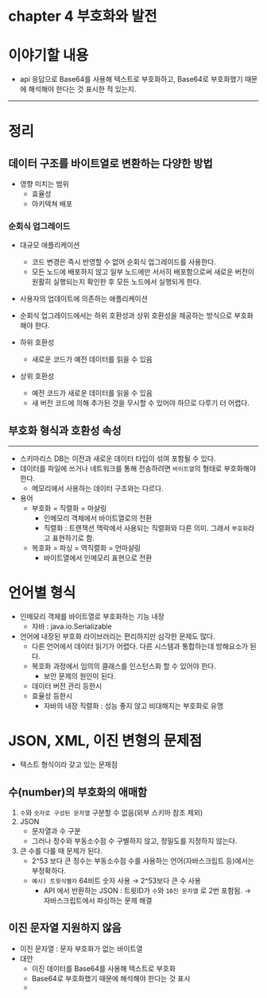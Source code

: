 # chapter 4 부호화와 발전 


# 이야기할 내용

- api 응답으로 Base64를 사용해 텍스트로 부호화하고, Base64로 부호화했기 때문에 해석해야 한다는 것 표시한 적 있는지.

---

# 정리

## 데이터 구조를 바이트열로 변환하는 다양한 방법

- 영향 미치는 범위
    - 효율성
    - 아키텍쳐 배포

### 순회식 업그레이드

- 대규모 애플리케이션
    - 코드 변경은 즉시 반영할 수 없어 순회식 업그레이드를 사용한다.
    - 모든 노드에 배포하지 않고 일부 노드에만 서서히 배포함으로써 새로운 버전이 원활히 실행되는지 확인한 후 모든 노드에서 실행되게 한다.
- 사용자의 업데이트에 의존하는 애플리케이션
- 순회식 업그레이드에서는 하위 호환성과 상위 호환성을 제공하는 방식으로 부호화 해야 한다.

- 하위 호환성
    - 새로운 코드가 예전 데이터를 읽을 수 있음
- 상위 호환성
    - 예전 코드가 새로운 데이터를 읽을 수 있음
    - 새 버전 코드에 의해 추가된 것을 무시할 수 있어야 하므로 다루기 더 어렵다.

## 부호화 형식과 호환성 속성

---

- 스키마리스 DB는 이전과 새로운 데이터 타입이 섞여 포함될 수 있다.
- 데이터를 파일에 쓰거나 네트워크를 통해 전송하려면 `바이트열`의 형태로 부호화해야 한다.
    - 메모리에서 사용하는 데이터 구조와는 다르다.
- 용어
    - 부호화 = 직렬화 = 마샬링
        - 인메모리 객체에서 바이트열로의 전환
        - 직렬화 : 트랜잭션 맥락에서 사용되는 직렬화와 다른 의미. 그래서 `부호화`라고 표현하기로 함.
    - 복호화 = 파싱 = 역직렬화 = 언마샬링
        - 바이트열에서 인메모리 표현으로 전환

# 언어별 형식

- 인메모리 객체를 바이트열로 부호화하는 기능 내장
    - 자바 : java.io.Serializable
- 언어에 내장된 부호화 라이브러리는 편리하지만 심각한 문제도 많다.
    - 다른 언어에서 데이터 읽기가 어렵다. 다른 시스템과 통합하는데 방해요소가 된다.
    - 복호화 과정에서 임의의 클래스를 인스턴스화 할 수 있어야 한다.
        - 보안 문제의 원인이 된다.
    - 데이터 버전 관리 등한시
    - 효율성 등한시
        - 자바의 내장 직렬화 : 성능 좋지 않고 비대해지는 부호화로 유명

# JSON, XML, 이진 변형의 문제점

- 텍스트 형식이라 갖고 있는 문제점

## 수(number)의 부호화의 애매함

1. `수`와 `숫자로 구성된 문자열` 구분할 수 없음(외부 스키마 참조 제외)
2. JSON 
    - 문자열과 수 구분
    - 그러나 정수와 부동소수점 수 구별하지 않고, 정밀도를 지정하지 않는다.
3. 큰 수를 다룰 때 문제가 된다.
    - 2^53 보다 큰 정수는 부동소수점 수를 사용하는 언어(자바스크립트 등)에서는 부정확하다.
    - `예시) 트윗식별자` 64비트 숫자 사용 → 2^53보다 큰 수 사용
        - API 에서 반환하는 JSON : 트윗ID가 `수`와 `10진 문자열` 로 2번 포함됨. → 자바스크립트에서 파싱하는 문제 해결

## 이진 문자열 지원하지 않음

- 이진 문자열 : 문자 부호화가 없는 바이트열
- 대안
    - 이진 데이터를 Base64를 사용해 텍스트로 부호화
    - Base64로 부호화했기 때문에 해석해야 한다는 것 표시
    -